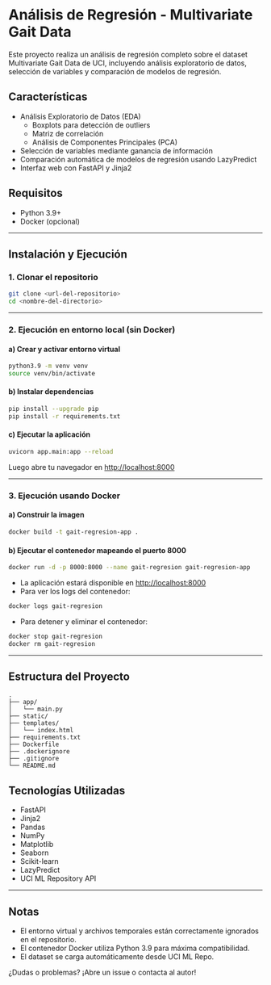 # Análisis de Regresión - Multivariate Gait Data

Este proyecto realiza un análisis de regresión completo sobre el dataset Multivariate Gait Data de UCI, incluyendo análisis exploratorio de datos, selección de variables y comparación de modelos de regresión.

## Características

- Análisis Exploratorio de Datos (EDA)
  - Boxplots para detección de outliers
  - Matriz de correlación
  - Análisis de Componentes Principales (PCA)
- Selección de variables mediante ganancia de información
- Comparación automática de modelos de regresión usando LazyPredict
- Interfaz web con FastAPI y Jinja2

## Requisitos

- Python 3.9+
- Docker (opcional)

---

## Instalación y Ejecución

### 1. Clonar el repositorio

```bash
git clone <url-del-repositorio>
cd <nombre-del-directorio>
```

---

### 2. Ejecución en entorno local (sin Docker)

#### a) Crear y activar entorno virtual

```bash
python3.9 -m venv venv
source venv/bin/activate
```

#### b) Instalar dependencias

```bash
pip install --upgrade pip
pip install -r requirements.txt
```

#### c) Ejecutar la aplicación

```bash
uvicorn app.main:app --reload
```

Luego abre tu navegador en [http://localhost:8000](http://localhost:8000)

---

### 3. Ejecución usando Docker

#### a) Construir la imagen

```bash
docker build -t gait-regresion-app .
```

#### b) Ejecutar el contenedor mapeando el puerto 8000

```bash
docker run -d -p 8000:8000 --name gait-regresion gait-regresion-app
```

- La aplicación estará disponible en [http://localhost:8000](http://localhost:8000)
- Para ver los logs del contenedor:

```bash
docker logs gait-regresion
```

- Para detener y eliminar el contenedor:

```bash
docker stop gait-regresion
docker rm gait-regresion
```

---

## Estructura del Proyecto

```
.
├── app/
│   └── main.py
├── static/
├── templates/
│   └── index.html
├── requirements.txt
├── Dockerfile
├── .dockerignore
├── .gitignore
└── README.md
```

## Tecnologías Utilizadas

- FastAPI
- Jinja2
- Pandas
- NumPy
- Matplotlib
- Seaborn
- Scikit-learn
- LazyPredict
- UCI ML Repository API

---

## Notas

- El entorno virtual y archivos temporales están correctamente ignorados en el repositorio.
- El contenedor Docker utiliza Python 3.9 para máxima compatibilidad.
- El dataset se carga automáticamente desde UCI ML Repo.

¿Dudas o problemas? ¡Abre un issue o contacta al autor! 